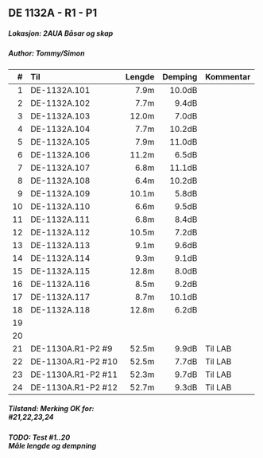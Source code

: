 ## DE 1132A - R1 - P1
##### Lokasjon: 2AUA Båsar og skap
##### Author: Tommy/Simon

|  #  |        Til       |Lengde|Demping|Kommentar|
|----:|:-----------------|-----:|------:|:--------|
|    1|DE-1132A.101      |  7.9m| 10.0dB|         |
|    2|DE-1132A.102      |  7.7m|  9.4dB|         |
|    3|DE-1132A.103      | 12.0m|  7.0dB|         |
|    4|DE-1132A.104      |  7.7m| 10.2dB|         |
|    5|DE-1132A.105      |  7.9m| 11.0dB|         |
|    6|DE-1132A.106      | 11.2m|  6.5dB|         |
|    7|DE-1132A.107      |  6.8m| 11.1dB|         |
|    8|DE-1132A.108      |  6.4m| 10.2dB|         |
|    9|DE-1132A.109      | 10.1m|  5.8dB|         |
|   10|DE-1132A.110      |  6.6m|  9.5dB|         |
|   11|DE-1132A.111      |  6.8m|  8.4dB|         |
|   12|DE-1132A.112      | 10.5m|  7.2dB|         |
|   13|DE-1132A.113      |  9.1m|  9.6dB|         |
|   14|DE-1132A.114      |  9.3m|  9.1dB|         |
|   15|DE-1132A.115      | 12.8m|  8.0dB|         |
|   16|DE-1132A.116      |  8.5m|  9.2dB|         |
|   17|DE-1132A.117      |  8.7m| 10.1dB|         |
|   18|DE-1132A.118      | 12.8m|  6.2dB|         |
|   19|                  |      |       |         |
|   20|                  |      |       |         |
|   21|DE-1130A.R1-P2 #9 | 52.5m|  9.9dB|Til LAB  |
|   22|DE-1130A.R1-P2 #10| 52.5m|  7.7dB|Til LAB  |
|   23|DE-1130A.R1-P2 #11| 52.3m|  9.7dB|Til LAB  |
|   24|DE-1130A.R1-P2 #12| 52.7m|  9.3dB|Til LAB  |

##### Tilstand: Merking OK for:<br/>#21,22,23,24
##### TODO: Test #1..20<br/>Måle lengde og dempning
